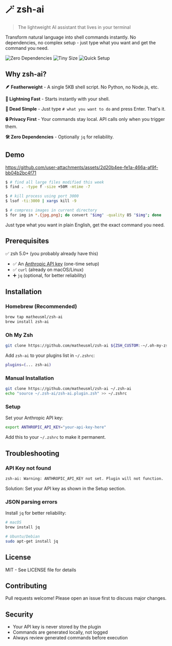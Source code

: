 # 🪄 zsh-ai

> The lightweight AI assistant that lives in your terminal

Transform natural language into shell commands instantly. No dependencies, no complex setup - just type what you want and get the command you need.

<img src="https://img.shields.io/badge/dependencies-zero-brightgreen" alt="Zero Dependencies"> <img src="https://img.shields.io/badge/size-<5KB-blue" alt="Tiny Size"> <img src="https://img.shields.io/badge/setup-30_seconds-orange" alt="Quick Setup">

## Why zsh-ai?

**🪶 Featherweight** - A single 5KB shell script. No Python, no Node.js, etc.

**🚀 Lightning Fast** - Starts instantly with your shell.

**🎯 Dead Simple** - Just type `# what you want to do` and press Enter. That's it.

**🔒 Privacy First** - Your commands stay local. API calls only when you trigger them.

**🛠️ Zero Dependencies** - Optionally `jq` for reliability.

## Demo


https://github.com/user-attachments/assets/2d20b4ee-fe1a-466a-af9f-bb04b2bc4f71


```bash
$ # find all large files modified this week
$ find . -type f -size +50M -mtime -7

$ # kill process using port 3000  
$ lsof -ti:3000 | xargs kill -9

$ # compress images in current directory
$ for img in *.{jpg,png}; do convert "$img" -quality 85 "$img"; done
```

Just type what you want in plain English, get the exact command you need.

## Prerequisites

 ✅ zsh 5.0+ (you probably already have this)
- ✅ An [Anthropic API key](https://console.anthropic.com/account/keys) (one-time setup)
- ✅ `curl` (already on macOS/Linux)
- ➕ `jq` (optional, for better reliability)

## Installation

### Homebrew (Recommended)

```bash
brew tap matheusml/zsh-ai
brew install zsh-ai
```

### Oh My Zsh

```bash
git clone https://github.com/matheusml/zsh-ai ${ZSH_CUSTOM:-~/.oh-my-zsh/custom}/plugins/zsh-ai
```

Add `zsh-ai` to your plugins list in `~/.zshrc`:

```bash
plugins=(... zsh-ai)
```

### Manual Installation

```bash
git clone https://github.com/matheusml/zsh-ai ~/.zsh-ai
echo "source ~/.zsh-ai/zsh-ai.plugin.zsh" >> ~/.zshrc
```

### Setup

Set your Anthropic API key:

```bash
export ANTHROPIC_API_KEY="your-api-key-here"
```

Add this to your `~/.zshrc` to make it permanent.


## Troubleshooting

### API Key not found
```bash
zsh-ai: Warning: ANTHROPIC_API_KEY not set. Plugin will not function.
```
Solution: Set your API key as shown in the Setup section.

### JSON parsing errors
Install `jq` for better reliability:
```bash
# macOS
brew install jq

# Ubuntu/Debian
sudo apt-get install jq
```

## License

MIT - See LICENSE file for details

## Contributing

Pull requests welcome! Please open an issue first to discuss major changes.

## Security

- Your API key is never stored by the plugin
- Commands are generated locally, not logged
- Always review generated commands before execution

